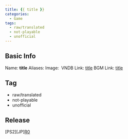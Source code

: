```yaml
---
title: {{ title }}
categories:
  - Game
tags:
  - raw/translated
  - not-playable
  - unofficial
---
```

## Basic Info

Name: **title**
Aliases: 
Image: ![]()
VNDB Link: [title](https://vndb.org/v)
BGM Link: [title]()

## Tag

 - raw/translated
 - not-playable
 - unofficial

## Release

\[PS2\]\[JP\][R0](../../r/r0/)